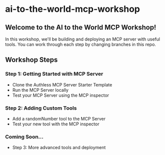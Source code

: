# ai-to-the-world-mcp-workshop

## Welcome to the AI to the World MCP Workshop!

In this workshop, we'll be building and deploying an MCP server with useful tools. You can work through each step by changing branches in this repo.

## Workshop Steps

### Step 1: Getting Started with MCP Server
- Clone the Authless MCP Server Starter Template
- Run the MCP Server locally
- Test your MCP Server using the MCP inspector

### Step 2: Adding Custom Tools
- Add a randomNumber tool to the MCP Server
- Test your new tool with the MCP inspector

### Coming Soon...
- Step 3: More advanced tools and deployment
